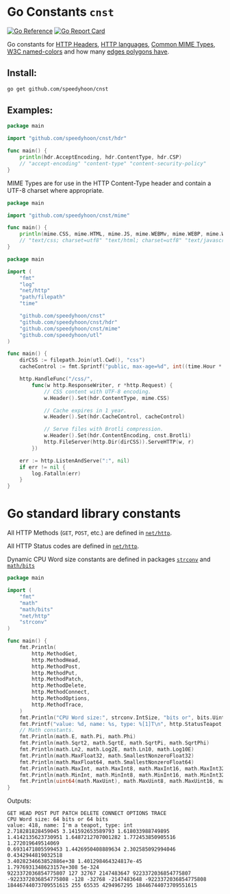 # Go Constants `cnst`

[![Go Reference](https://pkg.go.dev/badge/github.com/speedyhoon/cnst.svg)](https://pkg.go.dev/github.com/speedyhoon/cnst)
[![Go Report Card](https://goreportcard.com/badge/github.com/speedyhoon/cnst)](https://goreportcard.com/report/github.com/speedyhoon/cnst)

Go constants for [HTTP Headers](https://developer.mozilla.org/en-US/docs/Web/HTTP/Headers),
[HTTP languages](https://www.iana.org/assignments/language-subtag-registry/language-subtag-registry),
[Common MIME Types](https://developer.mozilla.org/en-US/docs/Web/HTTP/Basics_of_HTTP/MIME_types/Common_types),
[W3C named-colors](https://developer.mozilla.org/en-US/docs/Web/CSS/named-color) and
how many [edges polygons have](https://en.wikipedia.org/wiki/Polygon#Naming).

## Install:

```sh
go get github.com/speedyhoon/cnst
```

## Examples:

```go
package main

import "github.com/speedyhoon/cnst/hdr"

func main() {
	println(hdr.AcceptEncoding, hdr.ContentType, hdr.CSP)
	// "accept-encoding" "content-type" "content-security-policy"
}
```

MIME Types are for use in the HTTP Content-Type header and contain a UTF-8 charset where appropriate.

```go
package main

import "github.com/speedyhoon/cnst/mime"

func main() {
	println(mime.CSS, mime.HTML, mime.JS, mime.WEBMv, mime.WEBP, mime.WOFF2)
	// "text/css; charset=utf8" "text/html; charset=utf8" "text/javascript" "video/webm" "image/webp" "font/woff2"
}
```

```go
package main

import (
	"fmt"
	"log"
	"net/http"
	"path/filepath"
	"time"

	"github.com/speedyhoon/cnst"
	"github.com/speedyhoon/cnst/hdr"
	"github.com/speedyhoon/cnst/mime"
	"github.com/speedyhoon/utl"
)

func main() {
	dirCSS := filepath.Join(utl.Cwd(), "css")
	cacheControl := fmt.Sprintf("public, max-age=%d", int((time.Hour * 24 * 365).Seconds()))

	http.HandleFunc("/css/",
		func(w http.ResponseWriter, r *http.Request) {
			// CSS content with UTF-8 encoding.
			w.Header().Set(hdr.ContentType, mime.CSS)

			// Cache expires in 1 year.
			w.Header().Set(hdr.CacheControl, cacheControl)

			// Serve files with Brotli compression.
			w.Header().Set(hdr.ContentEncoding, cnst.Brotli)
			http.FileServer(http.Dir(dirCSS)).ServeHTTP(w, r)
		})

	err := http.ListenAndServe(":", nil)
	if err != nil {
		log.Fatalln(err)
	}
}
```

# Go standard library constants

All HTTP Methods (`GET`, `POST`, etc.) are defined in [`net/http`](https://golang.org/src/net/http/method.go).

All HTTP Status codes are defined in [`net/http`](https://golang.org/src/net/http/status.go).

Dynamic CPU Word size constants are defined in packages [`strconv`](https://golang.org/src/strconv/atoi.go)
and [`math/bits`](https://golang.org/src/math/bits/bits.go)

```go
package main

import (
	"fmt"
	"math"
	"math/bits"
	"net/http"
	"strconv"
)

func main() {
	fmt.Println(
		http.MethodGet,
		http.MethodHead,
		http.MethodPost,
		http.MethodPut,
		http.MethodPatch,
		http.MethodDelete,
		http.MethodConnect,
		http.MethodOptions,
		http.MethodTrace,
	)
	fmt.Println("CPU Word size:", strconv.IntSize, "bits or", bits.UintSize, "bits")
	fmt.Printf("value: %d, name: %s, type: %[1]T\n", http.StatusTeapot, http.StatusText(http.StatusTeapot))
	// Math constants.
	fmt.Println(math.E, math.Pi, math.Phi)
	fmt.Println(math.Sqrt2, math.SqrtE, math.SqrtPi, math.SqrtPhi)
	fmt.Println(math.Ln2, math.Log2E, math.Ln10, math.Log10E)
	fmt.Println(math.MaxFloat32, math.SmallestNonzeroFloat32)
	fmt.Println(math.MaxFloat64, math.SmallestNonzeroFloat64)
	fmt.Println(math.MaxInt, math.MaxInt8, math.MaxInt16, math.MaxInt32, math.MaxInt64)
	fmt.Println(math.MinInt, math.MinInt8, math.MinInt16, math.MinInt32, math.MinInt64)
	fmt.Println(uint64(math.MaxUint), math.MaxUint8, math.MaxUint16, math.MaxUint32, uint64(math.MaxUint64))
}
```
Outputs:
```
GET HEAD POST PUT PATCH DELETE CONNECT OPTIONS TRACE
CPU Word size: 64 bits or 64 bits
value: 418, name: I'm a teapot, type: int
2.718281828459045 3.141592653589793 1.618033988749895
1.4142135623730951 1.6487212707001282 1.772453850905516 1.272019649514069
0.6931471805599453 1.4426950408889634 2.302585092994046 0.4342944819032518
3.4028234663852886e+38 1.401298464324817e-45
1.7976931348623157e+308 5e-324
9223372036854775807 127 32767 2147483647 9223372036854775807
-9223372036854775808 -128 -32768 -2147483648 -9223372036854775808
18446744073709551615 255 65535 4294967295 18446744073709551615
```
